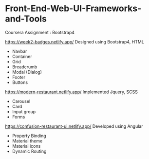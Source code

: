# Front-End-Web-UI-Frameworks-and-Tools
Coursera Assignment : Bootstrap4 

https://week2-badges.netlify.app/  Designed using Bootstrap4, HTML 
* Navbar 
* Container 
* Grid 
* Breadcrumb
* Modal (Dialog) 
* Footer
* Buttons

https://modern-restaurant.netlify.app/  Implemented Jquery, SCSS
* Carousel 
* Card 
* Input group
* Forms 


https://confusion-restaurant-ui.netlify.app/ Developed using Angular 
* Property Binding 
* Material theme 
* Material icons 
* Dynamic Routing 

